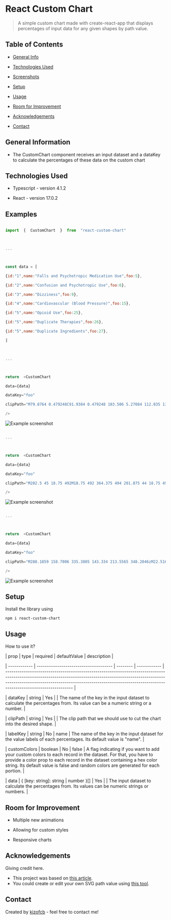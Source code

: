 # React Custom Chart

> A simple custom chart made with create-react-app that displays percentages of input data for any given shapes by path value.

## Table of Contents

- [General Info](#general-information)

- [Technologies Used](#technologies-used)

- [Screenshots](#screenshots)

- [Setup](#setup)

- [Usage](#usage)

- [Room for Improvement](#room-for-improvement)

- [Acknowledgements](#acknowledgements)

- [Contact](#contact)

<!-- * [License](#license) -->

## General Information

- The CustomChart component receives an input dataset and a dataKey to calculate the percentages of these data on the custom chart

## Technologies Used

- Typescript - version 4.1.2

- React - version 17.0.2

## Examples

```js

import  {  CustomChart  }  from  "react-custom-chart"



...



const data = [

{id:"1",name:"Falls and Psychotropic Medication Use",foo:5},

{id:"2",name:"Confusion and Psychotropic Use",foo:6},

{id:"3",name:"Dizziness",foo:9},

{id:"4",name:"Cardiovascular (Blood Pressure)",foo:15},

{id:"5",name:"Opioid Use",foo:25},

{id:"5",name:"Duplicate Therapies",foo:26},

{id:"5",name:"Duplicate Ingredients",foo:27},

]



...



return  <CustomChart

data={data}

dataKey="foo"

clipPath="M79.8764 0.479248C91.9384 0.479248 103.506 5.27084 112.035 13.7999C120.564 22.329 125.356 33.8969 125.356 45.9589C125.356 58.0208 120.564 69.5887 112.035 78.1178C103.506 86.6469 91.9384 91.4385 79.8764 91.4385C67.8145 91.4385 56.2466 86.6469 47.7175 78.1178C39.1884 69.5887 34.3968 58.0208 34.3968 45.9589C34.3968 33.8969 39.1884 22.329 47.7175 13.7999C56.2466 5.27084 67.8145 0.479248 79.8764 0.479248ZM45.7667 114.178H113.986C126.048 114.178 137.616 118.97 146.145 127.499C154.674 136.028 159.466 147.596 159.466 159.658V284.727H125.356V455.275H34.3968V284.727H0.287109V159.658C0.287109 147.596 5.07871 136.028 13.6078 127.499C22.1369 118.97 33.7048 114.178 45.7667 114.178Z"

/>

```

![Example screenshot](https://media.giphy.com/media/qYFZSihVVHleXJrVNq/giphy.gif)

```js

...



return  <CustomChart

data={data}

dataKey="foo"

clipPath="M202.5 45 18.75 492M18.75 492 364.375 494 201.875 44 18.75 492zM202.5 45"

/>

```

![Example screenshot](https://media.giphy.com/media/6JyPO8hqa1GKGoLeQ4/giphy.gif)

```js

...



return  <CustomChart

data={data}

dataKey="foo"

clipPath="M288.1859 158.7006 335.3805 143.334 213.5565 348.2046zM22.5167 138.6756 65.8517 154.368 138.0726 341.9658zM176.6637 16.8264C237.1208 16.8264 272.3126 27.0576 280.9323 33.651 275.1678 38.0628 257.4977 44.0964 228.3485 47.61L228.2661 47.6046 228.1594 47.6334C213.7658 49.3596 196.5978 50.4756 176.6637 50.4756 116.2066 50.4756 81.0149 40.2462 72.3924 33.651 81.0149 27.0576 116.2066 16.8264 176.6637 16.8264M294.1313 54.693 340.1352 124.4664 290.6793 140.5692zM185.27 171.7416 272.9525 161.1936 183.2922 388.8558zM172.6515 171.531 170.6629 389.7792 81.1998 157.392zM63.3258 136.017 17.6148 119.4642 59.373 54.756zM75.5311 127.0062 71.8713 51.7068C77.8667 54.7866 85.9491 57.4308 96.4224 59.7906 103.2926 61.3404 110.8863 62.6634 119.0187 63.7506zM166.9073 153.7056 83.191 140.7636 129.9024 72.819zM179.0438 147.924 141.5867 66.0492C152.7795 66.8682 164.5758 67.302 176.6637 67.302 190.6241 67.302 204.1983 66.7278 216.8951 65.6388zM275.9035 143.946 190.9791 154.1628 229.5351 70.3458zM278.775 122.3442 241.2248 62.7426C246.7665 61.8732 252.0248 60.8904 256.9063 59.7906 267.4742 57.4092 275.6052 54.738 281.6168 51.6222zM356.4891 123.7914 294.5363 29.8278C292.3034 19.6848 280.7028 12.8754 256.9063 7.5114 235.4157 2.6694 206.9186 0 176.6637 0 146.4088 0 117.9117 2.6694 96.4224 7.5114 72.5855 12.8826 60.989 19.7064 58.7844 29.8764L1.5255 118.6002C-.4131 121.6062-.5157 126.009 1.2812 129.168L171.6066 428.8176C171.9495 429.4296 172.3518 429.9732 172.7987 430.4358L172.8095 430.4484 172.8243 430.461 172.827 430.4646 172.8365 430.4736 172.8459 430.4862 172.8581 430.4934C173.0349 430.6752 173.2172 430.839 173.4075 430.9902L173.4088 430.9902 173.421 431.0028 173.4345 431.0118 173.444 431.0208 173.448 431.0262C174.3944 431.7714 175.4906 432.1908 176.634 432.198L176.6637 432.198C177.5642 432.198 178.4336 431.9442 179.2274 431.4726L179.2301 431.4726 179.2449 431.4636 179.2476 431.46C179.8146 431.1216 180.3424 430.6698 180.8136 430.1262L180.8231 430.1118C181.1187 429.7662 181.3914 429.3828 181.6358 428.9652L356.6957 134.5716C358.5897 131.3838 358.5033 126.846 356.4891 123.7914"

/>

```

![Example screenshot](https://media.giphy.com/media/s4i5Ag4T0WggkF39O2/giphy.gif)

<!-- If you have screenshots you'd like to share, include them here. -->

## Setup

Install the library using

`npm i react-custom-chart`

## Usage

How to use it?

| prop | type | required | defaultValue | description |

| ------------ | ------------------------------------- | -------- | ------------ | --------------------------------------------------------------------------------------------------------------------------------------------------------------------------------------------------------------------------------------------------------------------------- |

| dataKey | string | Yes | | The name of the key in the input dataset to calculate the percentages from. Its value can be a numeric string or a number. |

| clipPath | string | Yes | | The clip path that we should use to cut the chart into the desired shape. |

| labelKey | string | No | name | The name of the key in the input dataset for the value labels of each percentages. Its default value is "name". |

| customColors | boolean | No | false | A flag indicating if you want to add your custom colors to each record in the dataset. For that, you have to provide a color prop to each record in the dataset containing a hex color string. Its default value is false and random colors are generated for each portion. |

| data | { [key: string]: string \| number }[] | Yes | | The input dataset to calculate the percentages from. Its values can be numeric strings or numbers. |

## Room for Improvement

- Multiple new animations

- Allowing for custom styles

- Responsive charts

## Acknowledgements

Giving credit here.

- This project was based on [this article](https://css-tricks.com/clipping-masking-css/).
- You could create or edit your own SVG path value using [this tool](https://yqnn.github.io/svg-path-editor/).

## Contact

Created by [kizofcb](mailto:kizofcb@gmail.com) - feel free to contact me!
